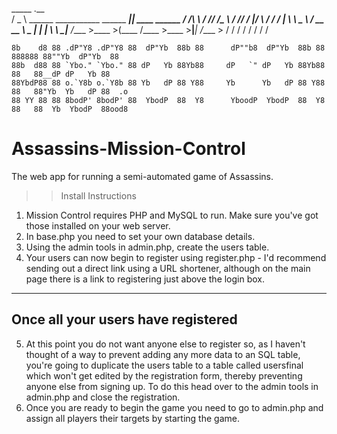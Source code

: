    _____                                      .__               
  /  _  \   ______ ___________    ______ _____|__| ____   ______
 /  /_\  \ /  ___//  ___/\__  \  /  ___//  ___/  |/    \ /  ___/
/    |    \\___ \ \___ \  / __ \_\___ \ \___ \|  |   |  \\___ \ 
\____|__  /____  >____  >(____  /____  >____  >__|___|  /____  >
        \/     \/     \/      \/     \/     \/        \/     \/ 

    8b    d8 88 .dP"Y8 .dP"Y8 88  dP"Yb  88b 88      dP""b8  dP"Yb  88b 88 888888 88""Yb  dP"Yb  88     
    88b  d88 88 `Ybo." `Ybo." 88 dP   Yb 88Yb88     dP   `" dP   Yb 88Yb88   88   88__dP dP   Yb 88     
    88YbdP88 88 o.`Y8b o.`Y8b 88 Yb   dP 88 Y88     Yb      Yb   dP 88 Y88   88   88"Yb  Yb   dP 88  .o 
    88 YY 88 88 8bodP' 8bodP' 88  YbodP  88  Y8      YboodP  YbodP  88  Y8   88   88  Yb  YbodP  88ood8 


Assassins-Mission-Control
=========================

The web app for running a semi-automated game of Assassins. 


>>Install Instructions
>>>>>>>>>>>>>>>>>>>>>>>>>>>>>>>

1) Mission Control requires PHP and MySQL to run. Make sure you've got those installed on your web server. 
2) In base.php you need to set your own database details. 
3) Using the admin tools in admin.php, create the users table. 
4) Your users can now begin to register using register.php - I'd recommend sending out a direct link using a URL shortener, although on the main page there is a link to registering just above the login box. 

-------------------------------------
Once all your users have registered
-------------------------------------

5) At this point you do not want anyone else to register so, as I haven't thought of a way to prevent adding any more data to an SQL table, you're going to duplicate the users table to a table called usersfinal which won't get edited by the registration form, thereby preventing anyone else from signing up. To do this head over to the admin tools in admin.php and close the registration. 
6) Once you are ready to begin the game you need to go to admin.php and assign all players their targets by starting the game. 
